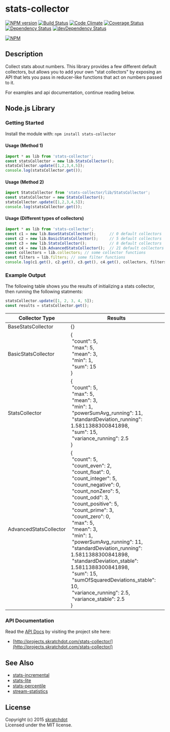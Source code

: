 # stats-collector

[![NPM version](https://badge.fury.io/js/stats-collector.svg)](http://badge.fury.io/js/stats-collector)
[![Build Status](https://travis-ci.org/skratchdot/stats-collector.png?branch=master)](https://travis-ci.org/skratchdot/stats-collector)
[![Code Climate](https://codeclimate.com/github/skratchdot/stats-collector.png)](https://codeclimate.com/github/skratchdot/stats-collector)
[![Coverage Status](https://coveralls.io/repos/skratchdot/stats-collector/badge.png)](https://coveralls.io/r/skratchdot/stats-collector)
[![Dependency Status](https://david-dm.org/skratchdot/stats-collector.svg)](https://david-dm.org/skratchdot/stats-collector)
[![devDependency Status](https://david-dm.org/skratchdot/stats-collector/dev-status.svg)](https://david-dm.org/skratchdot/stats-collector#info=devDependencies)

[![NPM](https://nodei.co/npm/stats-collector.png)](https://npmjs.org/package/stats-collector)


## Description

Collect stats about numbers.  This library provides a few different default
collectors, but allows you to add your own "stat collectors" by exposing an
API that lets you pass in reducer-like functions that act on numbers passed
to it.

For examples and api documentation, continue reading below.


## Node.js Library

### Getting Started

Install the module with: `npm install stats-collector`

#### Usage (Method 1)

```javascript
import * as lib from 'stats-collector';
const statsCollector = new lib.StatsCollector();
statsCollector.update([1,2,3,4,5]);
console.log(statsCollector.get());
```

#### Usage (Method 2)

```javascript
import StatsCollector from 'stats-collector/lib/StatsCollector';
const statsCollector = new StatsCollector();
statsCollector.update([1,2,3,4,5]);
console.log(statsCollector.get());
```

#### Usage (Different types of collectors)

```javascript
import * as lib from 'stats-collector';
const c1 = new lib.BaseStatsCollector();      // 0 default collectors
const c2 = new lib.BasicStatsCollector();     // 5 default collectors
const c3 = new lib.StatsCollector();          // 8 default collectors
const c4 = new lib.AdvancedStatsCollector();  // 21 default collectors
const collectors = lib.collectors; // some collector functions
const filters = lib.filters; // some filter functions
console.log(c1.get(), c2.get(), c3.get(), c4.get(), collectors, filters);
```

### Example Output

The following table shows you the results of initializing a
stats collector, then running the following statments:

```javascript
statsCollector.update([1, 2, 3, 4, 5]);
const results = statsCollector.get();
```

|Collector Type|Results|
|--------------|-------|
|BaseStatsCollector|{}|
|BasicStatsCollector|{<br />&nbsp;"count": 5,<br />&nbsp;"max": 5,<br />&nbsp;"mean": 3,<br />&nbsp;"min": 1,<br />&nbsp;"sum": 15<br />}|
|StatsCollector|{<br />&nbsp;"count": 5,<br />&nbsp;"max": 5,<br />&nbsp;"mean": 3,<br />&nbsp;"min": 1,<br />&nbsp;"powerSumAvg_running": 11,<br />&nbsp;"standardDeviation_running": 1.5811388300841898,<br />&nbsp;"sum": 15,<br />&nbsp;"variance_running": 2.5<br />}|
|AdvancedStatsCollector|{<br />&nbsp;"count": 5,<br />&nbsp;"count_even": 2,<br />&nbsp;"count_float": 0,<br />&nbsp;"count_integer": 5,<br />&nbsp;"count_negative": 0,<br />&nbsp;"count_nonZero": 5,<br />&nbsp;"count_odd": 3,<br />&nbsp;"count_positive": 5,<br />&nbsp;"count_prime": 3,<br />&nbsp;"count_zero": 0,<br />&nbsp;"max": 5,<br />&nbsp;"mean": 3,<br />&nbsp;"min": 1,<br />&nbsp;"powerSumAvg_running": 11,<br />&nbsp;"standardDeviation_running": 1.5811388300841898,<br />&nbsp;"standardDeviation_stable": 1.5811388300841898,<br />&nbsp;"sum": 15,<br />&nbsp;"sumOfSquaredDeviations_stable": 10,<br />&nbsp;"variance_running": 2.5,<br />&nbsp;"variance_stable": 2.5<br />}|


### API Documentation

Read the [API Docs](http://projects.skratchdot.com/stats-collector/)
by visiting the project site here:

- [http://projects.skratchdot.com/stats-collector/](http://projects.skratchdot.com/stats-collector/)


## See Also

- [stats-incremental](https://www.npmjs.com/package/stats-incremental)
- [stats-lite](https://www.npmjs.com/package/stats-lite)
- [stats-percentile](https://www.npmjs.com/package/stats-percentile)
- [stream-statistics](https://www.npmjs.com/package/stream-statistics)


## License

Copyright (c) 2015 [skratchdot](http://skratchdot.com/)  
Licensed under the MIT license.
